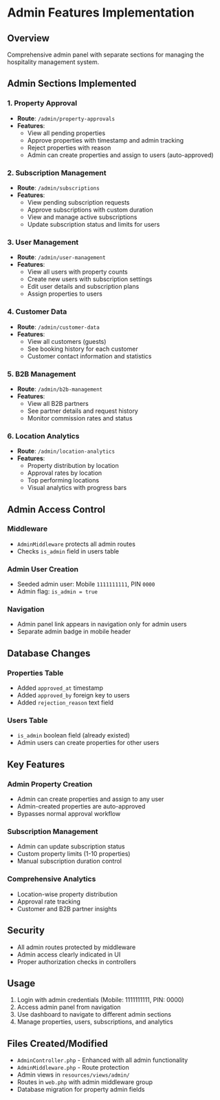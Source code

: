 # Admin Features Implementation

## Overview
Comprehensive admin panel with separate sections for managing the hospitality management system.

## Admin Sections Implemented

### 1. Property Approval
- **Route**: `/admin/property-approvals`
- **Features**:
  - View all pending properties
  - Approve properties with timestamp and admin tracking
  - Reject properties with reason
  - Admin can create properties and assign to users (auto-approved)

### 2. Subscription Management
- **Route**: `/admin/subscriptions`
- **Features**:
  - View pending subscription requests
  - Approve subscriptions with custom duration
  - View and manage active subscriptions
  - Update subscription status and limits for users

### 3. User Management
- **Route**: `/admin/user-management`
- **Features**:
  - View all users with property counts
  - Create new users with subscription settings
  - Edit user details and subscription plans
  - Assign properties to users

### 4. Customer Data
- **Route**: `/admin/customer-data`
- **Features**:
  - View all customers (guests)
  - See booking history for each customer
  - Customer contact information and statistics

### 5. B2B Management
- **Route**: `/admin/b2b-management`
- **Features**:
  - View all B2B partners
  - See partner details and request history
  - Monitor commission rates and status

### 6. Location Analytics
- **Route**: `/admin/location-analytics`
- **Features**:
  - Property distribution by location
  - Approval rates by location
  - Top performing locations
  - Visual analytics with progress bars

## Admin Access Control

### Middleware
- `AdminMiddleware` protects all admin routes
- Checks `is_admin` field in users table

### Admin User Creation
- Seeded admin user: Mobile `1111111111`, PIN `0000`
- Admin flag: `is_admin = true`

### Navigation
- Admin panel link appears in navigation only for admin users
- Separate admin badge in mobile header

## Database Changes

### Properties Table
- Added `approved_at` timestamp
- Added `approved_by` foreign key to users
- Added `rejection_reason` text field

### Users Table
- `is_admin` boolean field (already existed)
- Admin users can create properties for other users

## Key Features

### Admin Property Creation
- Admin can create properties and assign to any user
- Admin-created properties are auto-approved
- Bypasses normal approval workflow

### Subscription Management
- Admin can update subscription status
- Custom property limits (1-10 properties)
- Manual subscription duration control

### Comprehensive Analytics
- Location-wise property distribution
- Approval rate tracking
- Customer and B2B partner insights

## Security
- All admin routes protected by middleware
- Admin access clearly indicated in UI
- Proper authorization checks in controllers

## Usage
1. Login with admin credentials (Mobile: 1111111111, PIN: 0000)
2. Access admin panel from navigation
3. Use dashboard to navigate to different admin sections
4. Manage properties, users, subscriptions, and analytics

## Files Created/Modified
- `AdminController.php` - Enhanced with all admin functionality
- `AdminMiddleware.php` - Route protection
- Admin views in `resources/views/admin/`
- Routes in `web.php` with admin middleware group
- Database migration for property admin fields